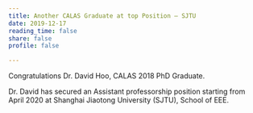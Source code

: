 ```yaml
---
title: Another CALAS Graduate at top Position – SJTU
date: 2019-12-17
reading_time: false
share: false
profile: false

---
```

Congratulations Dr. David Hoo, CALAS 2018 PhD Graduate.
<!--more-->

Dr. David has secured an Assistant professorship position starting from April 2020 at Shanghai Jiaotong University (SJTU), School of EEE.